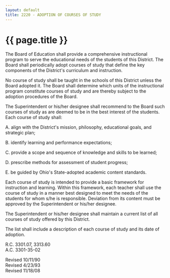 ```yaml
---
layout: default
title: 2220 - ADOPTION OF COURSES OF STUDY
---
```


{{ page.title }}
================

The Board of Education shall provide a comprehensive instructional
program to serve the educational needs of the students of this District.
The Board shall periodically adopt courses of study that define the key
components of the District's curriculum and instruction.

No course of study shall be taught in the schools of this District
unless the Board adopted it. The Board shall determine which units of
the instructional program constitute courses of study and are thereby
subject to the adoption procedures of the Board.

The Superintendent or his/her designee shall recommend to the Board such
courses of study as are deemed to be in the best interest of the
students. Each course of study shall:

A. align with the District's mission, philosophy, educational goals, and
strategic plan;

B. identify learning and performance expectations;

C. provide a scope and sequence of knowledge and skills to be learned;

D. prescribe methods for assessment of student progress;

E. be guided by Ohio's State-adopted academic content standards.

Each course of study is intended to provide a basic framework for
instruction and learning. Within this framework, each teacher shall use
the course of study in a manner best designed to meet the needs of the
students for whom s/he is responsible. Deviation from its content must
be approved by the Superintendent or his/her designee.

The Superintendent or his/her designee shall maintain a current list of
all courses of study offered by this District.

The list shall include a description of each course of study and its
date of adoption.

R.C. 3301.07, 3313.60\
 A.C. 3301-35-02

Revised 10/11/90\
 Revised 4/23/93\
 Revised 11/18/08
